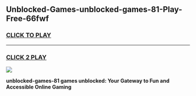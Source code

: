 
## Unblocked-Games-unblocked-games-81-Play-Free-66fwf
<h3>
<a href="https://premium76.site?title=unblocked-games-81&ref=18A1">CLICK TO PLAY</a></h3>
<hr>

<h3>
<a href="https://premium76.site?title=unblocked-games-81&ref=18A1">CLICK 2 PLAY</a>
  
</h3>

<a href="https://premium76.site?title=unblocked-games-81&ref=18A1"><img src="https://clearcache.store/games.png"></a>


**unblocked-games-81 games unblocked: Your Gateway to Fun and Accessible Online Gaming**

